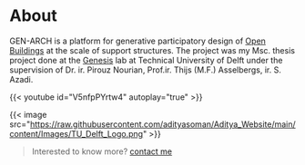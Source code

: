 # About

GEN-ARCH is a platform for generative participatory design of [Open Buildings](https://www.openbuilding.co/) at the scale of
support structures. The project was my Msc. thesis project done at the [Genesis](https://www.tudelft.nl/en/architecture-and-the-built-environment/research/research-facilities/genesis-lab) lab at Technical University of Delft under the supervision of Dr. ir. Pirouz Nourian, Prof.ir. Thijs (M.F.) Asselbergs, ir. S. Azadi.

{{< youtube id="V5nfpPYrtw4" autoplay="true" >}}

{{< image src="https://raw.githubusercontent.com/adityasoman/Aditya_Website/main/content/Images/TU_Delft_Logo.png" >}}

> Interested to know more? [contact me](https://uft75po3l1x.typeform.com/to/giZe1du1)
